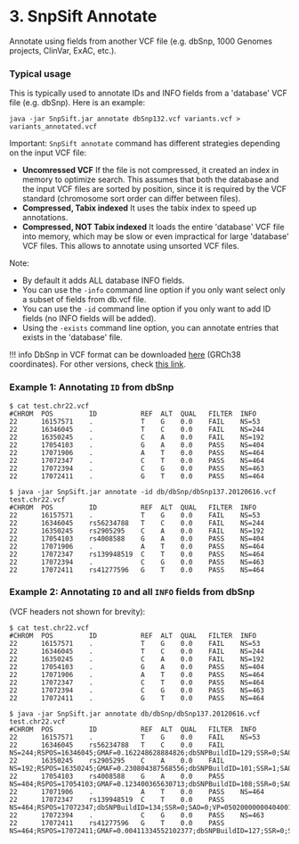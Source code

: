 # 3. SnpSift Annotate

Annotate using fields from another VCF file (e.g. dbSnp, 1000 Genomes projects, ClinVar, ExAC, etc.).

### Typical usage

This is typically used to annotate IDs and INFO fields from a 'database' VCF file (e.g. dbSnp).
Here is an example:

    java -jar SnpSift.jar annotate dbSnp132.vcf variants.vcf > variants_annotated.vcf

Important: `SnpSift annotate` command has different strategies depending on the input VCF file:

* **Uncomressed VCF** If the file is not compressed, it created an index in memory to optimize search. This assumes that both the database and the input VCF files are sorted by position, since it is required by the VCF standard (chromosome sort order can differ between files).
* **Compressed, Tabix indexed** It uses the tabix index to speed up annotations.
* **Compressed, NOT Tabix indexed** It loads the entire 'database' VCF file into memory, which may be slow or even impractical for large 'database' VCF files.  This allows to annotate using unsorted VCF files.

Note:

* By default it adds ALL database INFO fields.
* You can use the `-info` command line option if you only want select only a subset of fields from db.vcf file.
* You can use the `-id` command line option if you only want to add ID fields (no INFO fields will be added).
* Using the `-exists` command line option, you can annotate entries that exists in the 'database' file.

!!! info
    DbSnp in VCF format can be downloaded [here](ftp://ftp.ncbi.nih.gov/snp/organisms/human_9606/VCF/00-All.vcf.gz) (GRCh38 coordinates).
    For other versions, check [this link](ftp://ftp.ncbi.nih.gov/snp/organisms/).

### Example 1: Annotating `ID` from dbSnp

```
$ cat test.chr22.vcf
#CHROM  POS         ID           REF  ALT  QUAL   FILTER  INFO
22      16157571    .            T    G    0.0    FAIL    NS=53
22      16346045    .            T    C    0.0    FAIL    NS=244
22      16350245    .            C    A    0.0    FAIL    NS=192
22      17054103    .            G    A    0.0    PASS    NS=404
22      17071906    .            A    T    0.0    PASS    NS=464
22      17072347    .            C    T    0.0    PASS    NS=464
22      17072394    .            C    G    0.0    PASS    NS=463
22      17072411    .            G    T    0.0    PASS    NS=464

$ java -jar SnpSift.jar annotate -id db/dbSnp/dbSnp137.20120616.vcf test.chr22.vcf 
#CHROM  POS         ID           REF  ALT  QUAL   FILTER  INFO
22      16157571    .            T    G    0.0    FAIL    NS=53
22      16346045    rs56234788   T    C    0.0    FAIL    NS=244
22      16350245    rs2905295    C    A    0.0    FAIL    NS=192
22      17054103    rs4008588    G    A    0.0    PASS    NS=404
22      17071906    .            A    T    0.0    PASS    NS=464
22      17072347    rs139948519  C    T    0.0    PASS    NS=464
22      17072394    .            C    G    0.0    PASS    NS=463
22      17072411    rs41277596   G    T    0.0    PASS    NS=464
```

### Example 2: Annotating `ID` and all `INFO` fields from dbSnp
(VCF headers not shown for brevity):
```
$ cat test.chr22.vcf
#CHROM  POS         ID           REF  ALT  QUAL   FILTER  INFO
22      16157571    .            T    G    0.0    FAIL    NS=53
22      16346045    .            T    C    0.0    FAIL    NS=244
22      16350245    .            C    A    0.0    FAIL    NS=192
22      17054103    .            G    A    0.0    PASS    NS=404
22      17071906    .            A    T    0.0    PASS    NS=464
22      17072347    .            C    T    0.0    PASS    NS=464
22      17072394    .            C    G    0.0    PASS    NS=463
22      17072411    .            G    T    0.0    PASS    NS=464

$ java -jar SnpSift.jar annotate db/dbSnp/dbSnp137.20120616.vcf test.chr22.vcf 
#CHROM  POS         ID           REF  ALT  QUAL   FILTER  INFO
22      16157571    .            T    G    0.0    FAIL    NS=53
22      16346045    rs56234788   T    C    0.0    FAIL    NS=244;RSPOS=16346045;GMAF=0.162248628884826;dbSNPBuildID=129;SSR=0;SAO=0;VP=050100000000000100000100;WGT=0;VC=SNV;SLO;GNO
22      16350245    rs2905295    C    A    0.0    FAIL    NS=192;RSPOS=16350245;GMAF=0.230804387568556;dbSNPBuildID=101;SSR=1;SAO=0;VP=050000000000000100000140;WGT=0;VC=SNV;GNO
22      17054103    rs4008588    G    A    0.0    PASS    NS=404;RSPOS=17054103;GMAF=0.123400365630713;dbSNPBuildID=108;SSR=0;SAO=0;VP=050100000000070010000100;WGT=0;VC=SNV;SLO;VLD;G5A;G5;KGPilot123
22      17071906    .            A    T    0.0    PASS    NS=464
22      17072347    rs139948519  C    T    0.0    PASS    NS=464;RSPOS=17072347;dbSNPBuildID=134;SSR=0;SAO=0;VP=050200000004040010000100;WGT=0;VC=SNV;S3D;ASP;VLD;KGPilot123
22      17072394    .            C    G    0.0    PASS    NS=463
22      17072411    rs41277596   G    T    0.0    PASS    NS=464;RSPOS=17072411;GMAF=0.00411334552102377;dbSNPBuildID=127;SSR=0;SAO=0;VP=050200000008040010000100;GENEINFO=CCT8L2:150160;WGT=0;VC=SNV;S3D;CFL;VLD;KGPilot123
```
